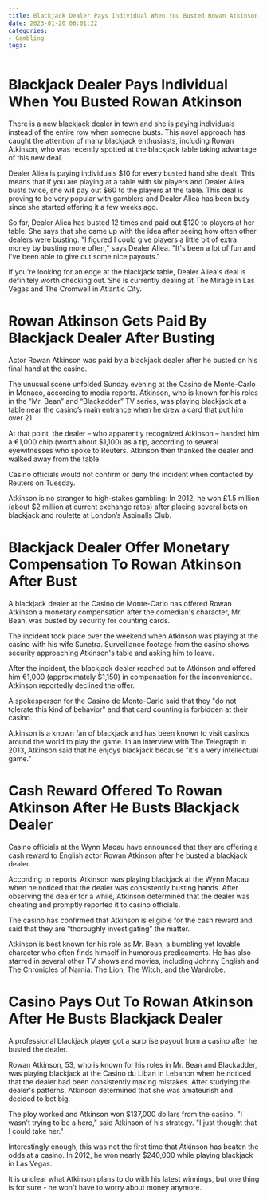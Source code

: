 ```yaml
---
title: Blackjack Dealer Pays Individual When You Busted Rowan Atkinson
date: 2023-01-20 06:01:22
categories:
- Gambling
tags:
---
```



#  Blackjack Dealer Pays Individual When You Busted Rowan Atkinson

There is a new blackjack dealer in town and she is paying individuals instead of the entire row when someone busts. This novel approach has caught the attention of many blackjack enthusiasts, including Rowan Atkinson, who was recently spotted at the blackjack table taking advantage of this new deal.

Dealer Aliea is paying individuals $10 for every busted hand she dealt. This means that if you are playing at a table with six players and Dealer Aliea busts twice, she will pay out $60 to the players at the table. This deal is proving to be very popular with gamblers and Dealer Aliea has been busy since she started offering it a few weeks ago.

So far, Dealer Aliea has busted 12 times and paid out $120 to players at her table. She says that she came up with the idea after seeing how often other dealers were busting. "I figured I could give players a little bit of extra money by busting more often," says Dealer Aliea. "It's been a lot of fun and I've been able to give out some nice payouts."

If you're looking for an edge at the blackjack table, Dealer Aliea's deal is definitely worth checking out. She is currently dealing at The Mirage in Las Vegas and The Cromwell in Atlantic City.

#  Rowan Atkinson Gets Paid By Blackjack Dealer After Busting

Actor Rowan Atkinson was paid by a blackjack dealer after he busted on his final hand at the casino.

The unusual scene unfolded Sunday evening at the Casino de Monte-Carlo in Monaco, according to media reports. Atkinson, who is known for his roles in the “Mr. Bean” and “Blackadder” TV series, was playing blackjack at a table near the casino’s main entrance when he drew a card that put him over 21.

At that point, the dealer – who apparently recognized Atkinson – handed him a €1,000 chip (worth about $1,100) as a tip, according to several eyewitnesses who spoke to Reuters. Atkinson then thanked the dealer and walked away from the table.

Casino officials would not confirm or deny the incident when contacted by Reuters on Tuesday.

Atkinson is no stranger to high-stakes gambling: In 2012, he won £1.5 million (about $2 million at current exchange rates) after placing several bets on blackjack and roulette at London’s Aspinalls Club.

#  Blackjack Dealer Offer Monetary Compensation To Rowan Atkinson After Bust

A blackjack dealer at the Casino de Monte-Carlo has offered Rowan Atkinson a monetary compensation after the comedian's character, Mr. Bean, was busted by security for counting cards.

The incident took place over the weekend when Atkinson was playing at the casino with his wife Sunetra. Surveillance footage from the casino shows security approaching Atkinson's table and asking him to leave.

After the incident, the blackjack dealer reached out to Atkinson and offered him €1,000 (approximately $1,150) in compensation for the inconvenience. Atkinson reportedly declined the offer.

A spokesperson for the Casino de Monte-Carlo said that they "do not tolerate this kind of behavior" and that card counting is forbidden at their casino.

Atkinson is a known fan of blackjack and has been known to visit casinos around the world to play the game. In an interview with The Telegraph in 2013, Atkinson said that he enjoys blackjack because "it's a very intellectual game."

#  Cash Reward Offered To Rowan Atkinson After He Busts Blackjack Dealer

Casino officials at the Wynn Macau have announced that they are offering a cash reward to English actor Rowan Atkinson after he busted a blackjack dealer.

According to reports, Atkinson was playing blackjack at the Wynn Macau when he noticed that the dealer was consistently busting hands. After observing the dealer for a while, Atkinson determined that the dealer was cheating and promptly reported it to casino officials.

The casino has confirmed that Atkinson is eligible for the cash reward and said that they are “thoroughly investigating” the matter.

Atkinson is best known for his role as Mr. Bean, a bumbling yet lovable character who often finds himself in humorous predicaments. He has also starred in several other TV shows and movies, including Johnny English and The Chronicles of Narnia: The Lion, The Witch, and the Wardrobe.

#  Casino Pays Out To Rowan Atkinson After He Busts Blackjack Dealer

A professional blackjack player got a surprise payout from a casino after he busted the dealer.

Rowan Atkinson, 53, who is known for his roles in Mr. Bean and Blackadder, was playing blackjack at the Casino du Liban in Lebanon when he noticed that the dealer had been consistently making mistakes. After studying the dealer's patterns, Atkinson determined that she was amateurish and decided to bet big.

The ploy worked and Atkinson won $137,000 dollars from the casino. "I wasn't trying to be a hero," said Atkinson of his strategy. "I just thought that I could take her."

Interestingly enough, this was not the first time that Atkinson has beaten the odds at a casino. In 2012, he won nearly $240,000 while playing blackjack in Las Vegas.

It is unclear what Atkinson plans to do with his latest winnings, but one thing is for sure - he won't have to worry about money anymore.